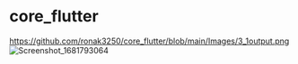 # core_flutter
https://github.com/ronak3250/core_flutter/blob/main/Images/3_1output.png
![Screenshot_1681793064](https://user-images.githubusercontent.com/89035048/233766350-0bc17f33-3650-4cd8-8d72-5981f6a89144.png)
